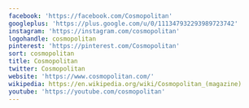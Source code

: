 ```yaml
---
facebook: 'https://facebook.com/Cosmopolitan'
googleplus: 'https://plus.google.com/u/0/111347932293989723742'
instagram: 'https://instagram.com/cosmopolitan'
logohandle: cosmopolitan
pinterest: 'https://pinterest.com/Cosmopolitan'
sort: cosmopolitan
title: Cosmopolitan
twitter: Cosmopolitan
website: 'https://www.cosmopolitan.com/'
wikipedia: https://en.wikipedia.org/wiki/Cosmopolitan_(magazine)
youtube: 'https://youtube.com/cosmopolitan'
---
```


